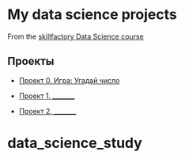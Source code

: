 
# My data science projects
From the [skillfactory Data Science course](https://skillfactory.ru/data-scientist)

## Проекты

* [Проект 0. Игра: Угадай число](https://github.com/olgavekov/data_science_study.git)

* [Проект 1. _______](_______)
* [Проект 2. _______](_______)

# data_science_study